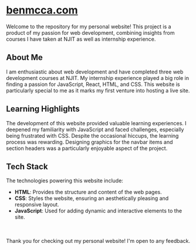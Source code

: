 # [benmcca.com](https://benmcca.com)

Welcome to the repository for my personal website! This project is a product of my passion for web development, combining insights from courses I have taken at NJIT as well as internship experience.

## About Me

I am enthusiastic about web development and have completed three web development courses at NJIT. My internship experience played a big role in finding a passion for JavaScript, React, HTML, and CSS. This website is particularly special to me as it marks my first venture into hosting a live site.

## Learning Highlights

The development of this website provided valuable learning experiences. I deepened my familiarity with JavaScript and faced challenges, especially being frustrated with CSS. Despite the occasional hiccups, the learning process was rewarding. Designing graphics for the navbar items and section headers was a particularly enjoyable aspect of the project.

## Tech Stack

The technologies powering this website include:

- **HTML**: Provides the structure and content of the web pages.
- **CSS**: Styles the website, ensuring an aesthetically pleasing and responsive layout.
- **JavaScript**: Used for adding dynamic and interactive elements to the site.

<br/>
<br/>
Thank you for checking out my personal website! I'm open to any feedback.
